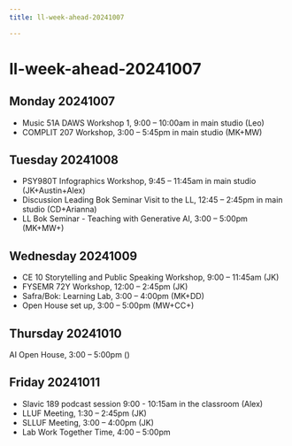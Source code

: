 ```yaml
---
title: ll-week-ahead-20241007

---
```


# ll-week-ahead-20241007

## Monday 20241007
* Music 51A DAWS Workshop 1, 9:00 – 10:00am in main studio (Leo)
* COMPLIT 207 Workshop, 3:00 – 5:45pm in main studio (MK+MW)
## Tuesday 20241008
* PSY980T Infographics Workshop, 9:45 – 11:45am in main studio (JK+Austin+Alex)
* Discussion Leading Bok Seminar Visit to the LL, 12:45 – 2:45pm in main studio (CD+Arianna)
* LL Bok Seminar - Teaching with Generative AI, 3:00 – 5:00pm (MK+MW+)
## Wednesday 20241009
* CE 10 Storytelling and Public Speaking Workshop, 9:00 – 11:45am (JK)
* FYSEMR 72Y Workshop, 12:00 – 2:45pm (JK)
* Safra/Bok: Learning Lab, 3:00 – 4:00pm (MK+DD)
* Open House set up, 3:00 – 5:00pm (MW+CC+)
## Thursday 20241010
AI Open House, 3:00 – 5:00pm ()
## Friday 20241011
* Slavic 189 podcast session 9:00 - 10:15am in the classroom (Alex)
* LLUF Meeting, 1:30 – 2:45pm (JK)
* SLLUF Meeting, 3:00 – 4:00pm (JK)
* Lab Work Together Time, 4:00 – 5:00pm
